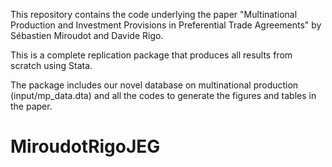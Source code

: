This repository contains the code underlying the paper "Multinational Production and Investment Provisions in Preferential Trade Agreements" by Sébastien Miroudot and Davide Rigo.

This is a complete replication package that produces all results from scratch using Stata.

The package includes our novel database on multinational production (input/mp_data.dta) and all the codes to generate the figures and tables in the paper.
# MiroudotRigoJEG
